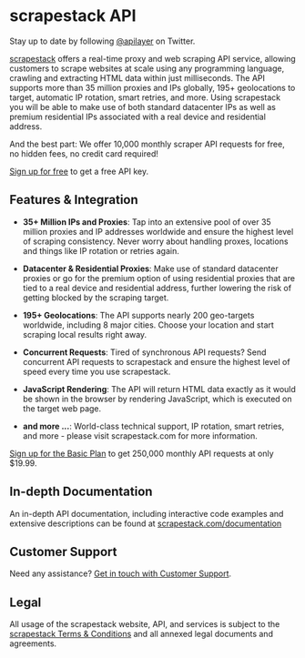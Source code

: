 # scrapestack API

Stay up to date by following [@apilayer](https://twitter.com/apilayer) on Twitter.

[scrapestack](https://scrapestack.com) offers a real-time proxy and web scraping API service, allowing customers to scrape websites at scale using any programming language, crawling and extracting HTML data within just milliseconds. The API supports more than 35 million proxies and IPs globally, 195+ geolocations to target, automatic IP rotation, smart retries, and more. Using scrapestack you will be able to make use of both standard datacenter IPs as well as premium residential IPs associated with a real device and residential address. 

And the best part: We offer 10,000 monthly scraper API requests for free, no hidden fees, no credit card required! 

[Sign up for free](https://scrapestack.com/product) to get a free API key.

## Features & Integration

* **35+ Million IPs and Proxies**:
Tap into an extensive pool of over 35 million proxies and IP addresses worldwide and ensure the highest level of scraping consistency. Never worry about handling proxes, locations and things like IP rotation or retries again.

* **Datacenter & Residential Proxies**:
Make use of standard datacenter proxies or go for the premium option of using residential proxies that are tied to a real device and residential address, further lowering the risk of getting blocked by the scraping target.

* **195+ Geolocations**:
The API supports nearly 200 geo-targets worldwide, including 8 major cities. Choose your location and start scraping local results right away.

* **Concurrent Requests**:
Tired of synchronous API requests? Send concurrent API requests to scrapestack and ensure the highest level of speed every time you use scrapestack.

* **JavaScript Rendering**:
The API will return HTML data exactly as it would be shown in the browser by rendering JavaScript, which is executed on the target web page.

* **and more ...**:
World-class technical support, IP rotation, smart retries, and more - please visit scrapestack.com for more information.

[Sign up for the Basic Plan](https://scrapestack.com/signup/basic) to get 250,000 monthly API requests at only $19.99. 

## In-depth Documentation

An in-depth API documentation, including interactive code examples and extensive descriptions can be found at [scrapestack.com/documentation](https://scrapestack.com/documentation)

## Customer Support
Need any assistance? [Get in touch with Customer Support](mailto:support@scrapestack.com).

## Legal

All usage of the scrapestack website, API, and services is subject to the [scrapestack Terms & Conditions](https://scrapestack.com/terms) and all annexed legal documents and agreements.

